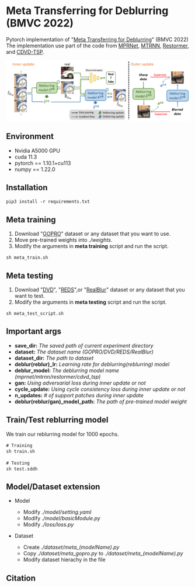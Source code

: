 # Meta Transferring for Deblurring (BMVC 2022)
Pytorch implementation of "[Meta Transferring for Deblurring]()" (BMVC 2022)
The implementation use part of the code from [MPRNet](https://github.com/swz30/MPRNet), [MTRNN](https://github.com/Dong1P/MTRNN), [Restormer](https://github.com/swz30/Restormer), and [CDVD-TSP](https://github.com/csbhr/CDVD-TSP).

<img src="./figure/training_scheme.png" width=800 div align=center />

## Environment
- Nvidia A5000 GPU
- cuda 11.3
- pytorch == 1.10.1+cu113
- numpy == 1.22.0

## Installation
```
pip3 install -r requirements.txt
```

## Meta training
1. Download "[GOPRO](https://seungjunnah.github.io/Datasets/datasets)" dataset or any dataset that you want to use.
2. Move pre-trained weights into *./weights*.
3. Modify the arguments in **meta training** script and run the script.
```
sh meta_train.sh
```

## Meta testing
1. Download "[DVD](https://www.cs.ubc.ca/labs/imager/tr/2017/DeepVideoDeblurring/)", "[REDS](https://seungjunnah.github.io/Datasets/datasets)",or "[RealBlur](http://cg.postech.ac.kr/research/realblur/)" dataset or any dataset that you want to test.
2. Modify the arguments in **meta testing** script and run the script.
```
sh meta_test_script.sh
```

## Important args
- **save_dir:** *The saved path of current experiment directory*
- **dataset:** *The dataset name (GOPRO/DVD/REDS/RealBlur)*
- **dataset_dir:** *The path to dataset*
- **deblur(reblur)_lr:** *Learning rate for deblurring(reblurring) model*
- **deblur_model:** *The deblurring model name (mprnet/mtrnn/restormer/cdvd_tsp)*
- **gan:** *Using adversarial loss during inner update or not*
- **cycle_update:** *Using cycle consistency loss during inner update or not*
- **n_updates:** *# of support patches during inner update*
- **deblur(reblur/gan)_model_path:** *The path of pre-trained model weight*


## Train/Test reblurring model
We train our reblurring model for 1000 epochs.
```
# Training
sh train.sh

# Testing
sh test.sddh
```

<!---
## Settings
|            | MPRNet | MTRNN | Restormer | CDVD-TSP|
|  -:-       |  -:-   |  -:-  |   -:-     |   -:-   |
|     DVD    |  |  |  |  |
|    REDS    |  |  |  |  |
| RealBlur_J |  |  |  |  |

-->

## Model/Dataset extension
- Model
    - Modify *./model/setting.yaml*
    - Modify *./model/basicModule.py*
    - Modify *./loss/loss.py*

- Dataset
    - Create *./dataset/meta_(modelName).py*
    - Copy *./dataset/meta_gopro.py* to *./dataset/meta_(modelName).py*
    - Modify dataset hierachy in the file

## Citation

